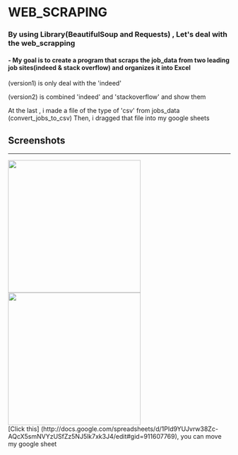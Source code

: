 # WEB_SCRAPING
### By using Library(BeautifulSoup and Requests) , Let's deal with the web_scrapping

#### - My goal is to create a program that scraps the job_data from two leading job sites(indeed & stack overflow) and organizes it into Excel
  
 (version1) is only deal with the 'indeed'
 
 (version2) is combined 'indeed' and 'stackoverflow' and show them

At the last , i made a file of the type of 'csv' from jobs_data (convert_jobs_to_csv)
Then, i dragged that file into my google sheets 

## Screenshots
-------------

<div>
<img width = "300" src = "https://user-images.githubusercontent.com/40168455/82727029-d4a12180-9d22-11ea-866b-eba1bff4699b.PNG">
<img width = "300" src = "https://user-images.githubusercontent.com/40168455/82727040-e4b90100-9d22-11ea-88d9-3ce41eca6f2a.PNG">
</div>
[Click this] (http://docs.google.com/spreadsheets/d/1PId9YUJvrw38Zc-AQcX5smNVYzUSfZz5NJ5lk7xk3J4/edit#gid=911607769), you can move my google sheet

